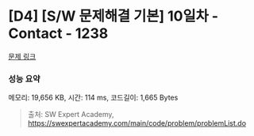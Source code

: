 # [D4] [S/W 문제해결 기본] 10일차 - Contact - 1238 

[문제 링크](https://swexpertacademy.com/main/code/problem/problemDetail.do?contestProbId=AV15B1cKAKwCFAYD) 

### 성능 요약

메모리: 19,656 KB, 시간: 114 ms, 코드길이: 1,665 Bytes



> 출처: SW Expert Academy, https://swexpertacademy.com/main/code/problem/problemList.do